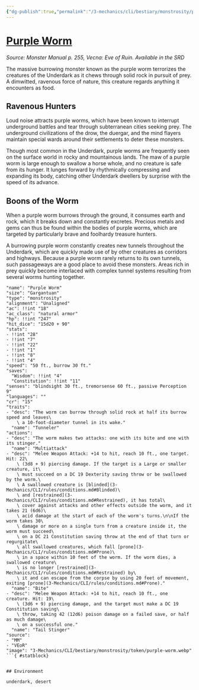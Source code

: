 ```yaml
---
{"dg-publish":true,"permalink":"/3-mechanics/cli/bestiary/monstrosity/purple-worm/","tags":["ttrpg-cli/compendium/src/5e/mm","ttrpg-cli/monster/cr/15","ttrpg-cli/monster/environment/desert","ttrpg-cli/monster/environment/underdark","ttrpg-cli/monster/size/gargantuan","ttrpg-cli/monster/type/monstrosity"],"noteIcon":""}
---
```


# [Purple Worm](3-Mechanics\CLI\bestiary\monstrosity/purple-worm.md)
*Source: Monster Manual p. 255, Vecna: Eve of Ruin. Available in the <span title='Systems Reference Document (5.1)'>SRD</span>*  

The massive burrowing monster known as the purple worm terrorizes the creatures of the Underdark as it chews through solid rock in pursuit of prey. A dimwitted, ravenous force of nature, this creature regards anything it encounters as food.

## Ravenous Hunters

Loud noise attracts purple worms, which have been known to interrupt underground battles and tear through subterranean cities seeking prey. The underground civilizations of the drow, the duergar, and the mind flayers maintain special wards around their settlements to deter these monsters.

Though most common in the Underdark, purple worms are frequently seen on the surface world in rocky and mountainous lands. The maw of a purple worm is large enough to swallow a horse whole, and no creature is safe from its hunger. It lunges forward by rhythmically compressing and expanding its body, catching other Underdark dwellers by surprise with the speed of its advance.

## Boons of the Worm

When a purple worm burrows through the ground, it consumes earth and rock, which it breaks down and constantly excretes. Precious metals and gems can thus be found within the bodies of purple worms, which are targeted by particularly brave and foolhardy treasure hunters.

A burrowing purple worm constantly creates new tunnels throughout the Underdark, which are quickly made use of by other creatures as corridors and highways. Because a purple worm rarely returns to its own tunnels, such passageways are a good place to avoid these monsters. Areas rich in prey quickly become interlaced with complex tunnel systems resulting from several worms hunting together.

```statblock
"name": "Purple Worm"
"size": "Gargantuan"
"type": "monstrosity"
"alignment": "Unaligned"
"ac": !!int "18"
"ac_class": "natural armor"
"hp": !!int "247"
"hit_dice": "15d20 + 90"
"stats":
- !!int "28"
- !!int "7"
- !!int "22"
- !!int "1"
- !!int "8"
- !!int "4"
"speed": "50 ft., burrow 30 ft."
"saves":
  "Wisdom": !!int "4"
  "Constitution": !!int "11"
"senses": "blindsight 30 ft., tremorsense 60 ft., passive Perception 9"
"languages": ""
"cr": "15"
"traits":
- "desc": "The worm can burrow through solid rock at half its burrow speed and leaves\
    \ a 10-foot-diameter tunnel in its wake."
  "name": "Tunneler"
"actions":
- "desc": "The worm makes two attacks: one with its bite and one with its stinger."
  "name": "Multiattack"
- "desc": "Melee Weapon Attack: +14 to hit, reach 10 ft., one target. Hit: 22\
    \ (3d8 + 9) piercing damage. If the target is a Large or smaller creature, it\
    \ must succeed on a DC 19 Dexterity saving throw or be swallowed by the worm.\
    \ A swallowed creature is [blinded](3-Mechanics/CLI/rules/conditions.md#Blinded)\
    \ and [restrained](3-Mechanics/CLI/rules/conditions.md#Restrained), it has total\
    \ cover against attacks and other effects outside the worm, and it takes 21 (6d6)\
    \ acid damage at the start of each of the worm's turns.\n\nIf the worm takes 30\
    \ damage or more on a single turn from a creature inside it, the worm must succeed\
    \ on a DC 21 Constitution saving throw at the end of that turn or regurgitate\
    \ all swallowed creatures, which fall [prone](3-Mechanics/CLI/rules/conditions.md#Prone)\
    \ in a space within 10 feet of the worm. If the worm dies, a swallowed creature\
    \ is no longer [restrained](3-Mechanics/CLI/rules/conditions.md#Restrained) by\
    \ it and can escape from the corpse by using 20 feet of movement, exiting [prone](3-Mechanics/CLI/rules/conditions.md#Prone)."
  "name": "Bite"
- "desc": "Melee Weapon Attack: +14 to hit, reach 10 ft., one creature. Hit: 19\
    \ (3d6 + 9) piercing damage, and the target must make a DC 19 Constitution saving\
    \ throw, taking 42 (12d6) poison damage on a failed save, or half as much damage\
    \ on a successful one."
  "name": "Tail Stinger"
"source":
- "MM"
- "VEoR"
"image": "3-Mechanics/CLI/bestiary/monstrosity/token/purple-worm.webp"
```{ #statblock}


## Environment

underdark, desert